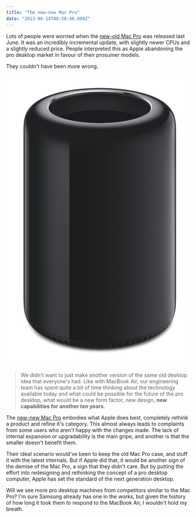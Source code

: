 ```yaml
---
title: "The new-new Mac Pro"
date: "2013-06-14T08:58:46.000Z"
---
```


Lots of people were worried when the [new-old Mac Pro](http://www.marco.org/2012/06/11/half-assed-mac-pro) was released last June. It was an incredibly incremental update, with slightly newer CPUs and a slightly reduced price. People interpreted this as Apple abandoning the pro desktop market in favour of their prosumer models.

They couldn't have been more wrong.

![](30c6b643-7182-4c23-a118-a3cd3e7f3ac8.jpg)

> We didn't want to just make another version of the same old desktop idea that everyone's had. Like with MacBook Air, our engineering team has spent quite a bit of time thinking about the technology available today and what could be possible for the future of the pro desktop, what would be a new form factor, new design, **new capabilities for another ten years**.

The [new-new Mac Pro](http://www.apple.com/mac-pro/) embodies what Apple does best, completely rethink a product and refine it's category. This almost always leads to complaints from some users who aren't happy with the changes made. The lack of internal expansion or upgradability is the main gripe, and another is that the smaller doesn't benefit them.

Their ideal scenario would've been to keep the old Mac Pro case, and stuff it with the latest internals. But if Apple did that, it would be another sign of the demise of the Mac Pro, a sign that they didn't care. But by putting the effort into redesigning and rethinking the concept of a pro desktop computer, Apple has set the standard of the next generation desktop.

Will we see more pro desktop machines from competitors similar to the Mac Pro? I'm sure Samsung already has one in the works, but given the history of how long it took them to respond to the MacBook Air, I wouldn't hold my breath.